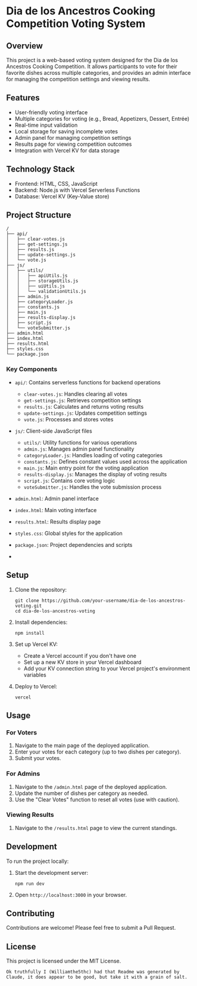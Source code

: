 # Dia de los Ancestros Cooking Competition Voting System

## Overview

This project is a web-based voting system designed for the Dia de los Ancestros Cooking Competition. It allows participants to vote for their favorite dishes across multiple categories, and provides an admin interface for managing the competition settings and viewing results.

## Features

- User-friendly voting interface
- Multiple categories for voting (e.g., Bread, Appetizers, Dessert, Entrée)
- Real-time input validation
- Local storage for saving incomplete votes
- Admin panel for managing competition settings
- Results page for viewing competition outcomes
- Integration with Vercel KV for data storage

## Technology Stack

- Frontend: HTML, CSS, JavaScript
- Backend: Node.js with Vercel Serverless Functions
- Database: Vercel KV (Key-Value store)

## Project Structure

```
/
├── api/
│   ├── clear-votes.js
│   ├── get-settings.js
│   ├── results.js
│   ├── update-settings.js
│   └── vote.js
├── js/
│   ├── utils/
│   │   ├── apiUtils.js
│   │   ├── storageUtils.js
│   │   ├── uiUtils.js
│   │   └── validationUtils.js
│   ├── admin.js
│   ├── categoryLoader.js
│   ├── constants.js
│   ├── main.js
│   ├── results-display.js
│   ├── script.js
│   └── voteSubmitter.js
├── admin.html
├── index.html
├── results.html
├── styles.css
└── package.json
```

### Key Components

- `api/`: Contains serverless functions for backend operations
  - `clear-votes.js`: Handles clearing all votes
  - `get-settings.js`: Retrieves competition settings
  - `results.js`: Calculates and returns voting results
  - `update-settings.js`: Updates competition settings
  - `vote.js`: Processes and stores votes

- `js/`: Client-side JavaScript files
  - `utils/`: Utility functions for various operations
  - `admin.js`: Manages admin panel functionality
  - `categoryLoader.js`: Handles loading of voting categories
  - `constants.js`: Defines constant values used across the application
  - `main.js`: Main entry point for the voting application
  - `results-display.js`: Manages the display of voting results
  - `script.js`: Contains core voting logic
  - `voteSubmitter.js`: Handles the vote submission process

- `admin.html`: Admin panel interface
- `index.html`: Main voting interface
- `results.html`: Results display page
- `styles.css`: Global styles for the application
- `package.json`: Project dependencies and scripts

- 
## Setup

1. Clone the repository:
   ```
   git clone https://github.com/your-username/dia-de-los-ancestros-voting.git
   cd dia-de-los-ancestros-voting
   ```

2. Install dependencies:
   ```
   npm install
   ```

3. Set up Vercel KV:
   - Create a Vercel account if you don't have one
   - Set up a new KV store in your Vercel dashboard
   - Add your KV connection string to your Vercel project's environment variables

4. Deploy to Vercel:
   ```
   vercel
   ```

## Usage

### For Voters

1. Navigate to the main page of the deployed application.
2. Enter your votes for each category (up to two dishes per category).
3. Submit your votes.

### For Admins

1. Navigate to the `/admin.html` page of the deployed application.
2. Update the number of dishes per category as needed.
3. Use the "Clear Votes" function to reset all votes (use with caution).

### Viewing Results

1. Navigate to the `/results.html` page to view the current standings.

## Development

To run the project locally:

1. Start the development server:
   ```
   npm run dev
   ```

2. Open `http://localhost:3000` in your browser.

## Contributing

Contributions are welcome! Please feel free to submit a Pull Request.

## License

This project is licensed under the MIT License.
```
Ok truthfully I (Williamthe5thc) had that Readme was generated by Claude, it does appear to be good, but take it with a grain of salt.
